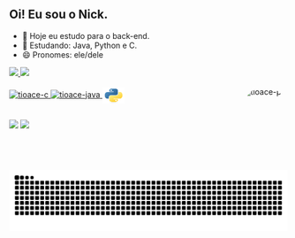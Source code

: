 ## Oi! Eu sou o Nick.

- 🔭 Hoje eu estudo para o back-end. 
- 🌱 Estudando: Java, Python e C.
- 😄 Pronomes: ele/dele

<div align="left">
  <a href="https://github.com/tioace">
  <img height="180em" src="https://github-readme-stats.vercel.app/api?username=tioace&show_icons=true&theme=nord&include_all_commits=true&count_private=true"/>
  <img height="180em" src="https://github-readme-stats.vercel.app/api/top-langs/?username=tioace&layout=compact&langs_count=7&theme=nord"/>
</div>
  
<div>
  <div style="display: inline_block"><br>
  <link rel="stylesheet" href="https://cdn.jsdelivr.net/gh/devicons/devicon@v2.15.1/devicon.min.css">
  <img aling="center" alt="tioace-c" height="30" width="40" src="https://cdn.jsdelivr.net/gh/devicons/devicon@latest/icons/cplusplus/cplusplus-original.svg">
  <img aling="center" alt="tioace-java" height="30" width="40" src="https://cdn.jsdelivr.net/gh/devicons/devicon/icons/java/java-original.svg">
  <img align="center" alt="tioacePython" height="30" width="40" src="https://raw.githubusercontent.com/devicons/devicon/master/icons/python/python-original.svg">
  <img align="right" alt="tioace-pic" height="150" style="border-radius:50px;" src="https://images7.alphacoders.com/401/401837.jpg">
</div>
  
##
  
<div> 
  <a href="https://instagram.com/i_m_fael" target="_blank"><img src="https://img.shields.io/badge/-Instagram-%233B4D98?style=for-the-badge&logo=instagram&logoColor=white" target="_blank"></a>
  <a href="mailto:nicholasrafareis@gmail.com" target="_blank"><img src="https://img.shields.io/badge/Gmail-B59A30?style=for-the-badge&logo=gmail&logoColor=white" target="_blank"></a>
  
  ![Snake animation](https://github.com/tioace/tioace/blob/output/github-contribution-grid-snake.svg)
 
</div>